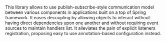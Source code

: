 This library allows to use publish-subscribe-style communication model between various components in applications built on a top of Spring framework. It eases decoupling by allowing objects to interact without having direct dependencies upon one another and without requiring event sources to maintain handlers list. It alleviates the pain of explicit listeners registration, proposing easy to use annotation-based configuration instead.

